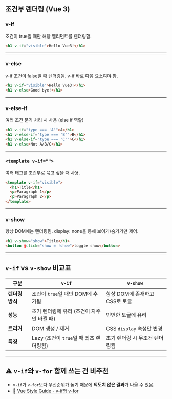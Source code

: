 ## 조건부 렌더링 (Vue 3)
### v-if
조건이 true일 때만 해당 엘리먼트를 렌더링함.

```html
<h1 v-if="visible">Hello Vue3!</h1>
```

---

### v-else
v-if 조건이 false일 때 렌더링됨. v-if 바로 다음 요소여야 함.

```html
<h1 v-if="visible">Hello Vue3!</h1>
<h1 v-else>Good bye!</h1>
```

---

### v-else-if
여러 조건 분기 처리 시 사용 (else if 역할)

```html
<h1 v-if="type === 'A'">A</h1>
<h1 v-else-if="type === 'B'">B</h1>
<h1 v-else-if="type === 'C'">C</h1>
<h1 v-else>Not A/B/C</h1>
```

---

### `<template v-if="">`
여러 태그를 조건부로 묶고 싶을 때 사용.

```html
<template v-if="visible">
  <h1>Title</h1>
  <p>Paragraph 1</p>
  <p>Paragraph 2</p>
</template>
```

---

### v-show
항상 DOM에는 렌더링됨. display: none을 통해 보이기/숨기기만 제어.

```html
<h1 v-show="show">Title</h1>
<button @click="show = !show">toggle show</button>
```

---

## `v-if` vs `v-show` 비교표

| 구분         | `v-if`                                        | `v-show`                                       |
|--------------|-----------------------------------------------|------------------------------------------------|
| **렌더링 방식** | 조건이 `true`일 때만 DOM에 추가됨              | 항상 DOM에 존재하고 CSS로 토글                  |
| **성능**       | 초기 렌더링에 유리 (조건이 자주 안 바뀔 때)      | 빈번한 토글에 유리                              |
| **트리거**     | DOM 생성 / 제거                               | CSS `display` 속성만 변경                       |
| **특징**       | Lazy (조건이 `true`일 때 최초 렌더링됨)         | 초기 렌더링 시 무조건 렌더링됨                  |

---

## ⚠️ `v-if`와 `v-for` 함께 쓰는 건 비추천

- `v-if`가 `v-for`보다 우선순위가 높기 때문에 **의도치 않은 결과**가 나올 수 있음.
- [📘 Vue Style Guide - v-if와 v-for](https://v3.ko.vuejs.org/style-guide/#v-if%E1%84%8B%E1%85%AA-v-for-%E1%84%83%E1%85%A9%E1%86%BC%E1%84%89%E1%85%B5-%E1%84%89%E1%85%A1%E1%84%8B%E1%85%AD%E1%86%BC-%E1%84%91%E1%85%B5%E1%84%92%E1%85%A1%E1%84%80%E1)
